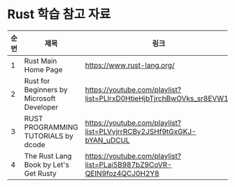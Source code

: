 # Rust 학습 참고 자료

| 순번 | 제목 | 링크 | 비고 |
| ---| --- | --- | --- |
| 1 | Rust Main Home Page | https://www.rust-lang.org/ | - |
| 2 | Rust for Beginners by Microsoft Developer | https://youtube.com/playlist?list=PLlrxD0HtieHjbTjrchBwOVks_sr8EVW1x | - |
| 3 | RUST PROGRAMMING TUTORIALS by dcode| https://youtube.com/playlist?list=PLVvjrrRCBy2JSHf9tGxGKJ-bYAN_uDCUL | - |
| 4 | The Rust Lang Book by Let's Get Rusty| https://youtube.com/playlist?list=PLai5B987bZ9CoVR-QEIN9foz4QCJ0H2Y8 | - |
